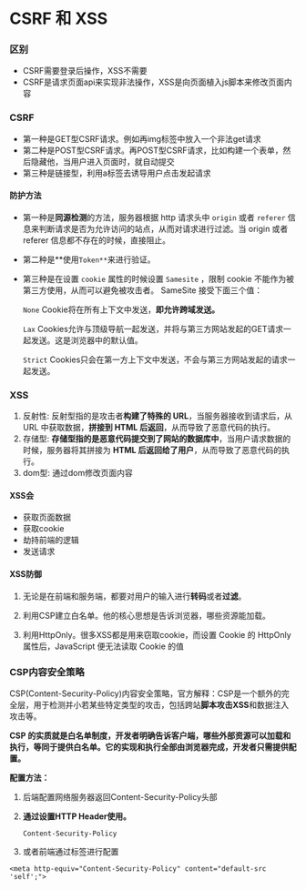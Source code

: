 # CSRF 和 XSS

### 区别

* CSRF需要登录后操作，XSS不需要
* CSRF是请求页面api来实现非法操作，XSS是向页面植入js脚本来修改页面内容







### CSRF

* 第一种是GET型CSRF请求。例如再img标签中放入一个非法get请求
* 第二种是POST型CSRF请求。再POST型CSRF请求，比如构建一个表单，然后隐藏他，当用户进入页面时，就自动提交
* 第三种是链接型，利用a标签去诱导用户点击发起请求



#### 防护方法

* 第一种是**同源检测**的方法，服务器根据 http 请求头中 `origin` 或者 `referer` 信息来判断请求是否为允许访问的站点，从而对请求进行过滤。当 origin 或者 referer 信息都不存在的时候，直接阻止。

* 第二种是**使用`Token**`来进行验证。

* 第三种是在设置 `cookie` 属性的时候设置 `Samesite` ，限制 cookie 不能作为被第三方使用，从而可以避免被攻击者。 SameSite 接受下面三个值：

  `None`
  Cookie将在所有上下文中发送，**即允许跨域发送。**

  `Lax`
  Cookies允许与顶级导航一起发送，并将与第三方网站发起的GET请求一起发送。这是浏览器中的默认值。

  `Strict`
  Cookies只会在第一方上下文中发送，不会与第三方网站发起的请求一起发送。







### XSS

1. 反射性:   反射型指的是攻击者**构建了特殊的 URL**，当服务器接收到请求后，从 URL 中获取数据，**拼接到 HTML 后返回**，从而导致了恶意代码的执行。
2. 存储型:   **存储型指的是恶意代码提交到了网站的数据库中**，当用户请求数据的时候，服务器将其拼接为 **HTML 后返回给了用户**，从而导致了恶意代码的执行。
3. dom型: 通过dom修改页面内容

#### XSS会



- 获取页面数据
- 获取cookie
- 劫持前端的逻辑
- 发送请求





#### XSS防御

1. 无论是在前端和服务端，都要对用户的输入进行**转码**或者**过滤**。

2. 利用CSP建立白名单。他的核心思想是告诉浏览器，哪些资源能加载。

3. 利用HttpOnly。很多XSS都是用来窃取cookie，而设置 Cookie 的 HttpOnly 属性后，JavaScript 便无法读取 Cookie 的值

   

### CSP内容安全策略

CSP(Content-Security-Policy)内容安全策略，官方解释：CSP是一个额外的完全层，用于检测并小若某些特定类型的攻击，包括跨站**脚本攻击XSS**和数据注入攻击等。



**CSP 的实质就是白名单制度，开发者明确告诉客户端，哪些外部资源可以加载和执行，等同于提供白名单。它的实现和执行全部由浏览器完成，开发者只需提供配置。**

**配置方法：**

1. 后端配置网络服务器返回Content-Security-Policy头部

2. **通过设置HTTP Header使用。**

   ```
   Content-Security-Policy
   ```

   

3. 或者前端通过<meta>标签进行配置

   

   

```
<meta http-equiv="Content-Security-Policy" content="default-src 'self';">
```

